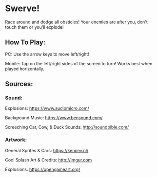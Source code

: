 # Swerve!
Race around and dodge all obsticles! Your enemies are after you, don't touch them or you'll explode!

## How To Play:
PC: Use the arrow keys to move left/right!

Mobile: Tap on the left/right sides of the screen to turn! Works best when played horizontally.

## Sources:
### Sound:
Explosions: https://www.audiomicro.com/

Background Music: https://www.bensound.com/

Screeching Car, Cow, & Duck Sounds: http://soundbible.com/

### Artwork:
General Sprites & Cars: https://kenney.nl/

Cool Splash Art & Credits: http://imgur.com

Explosions: https://opengameart.org/